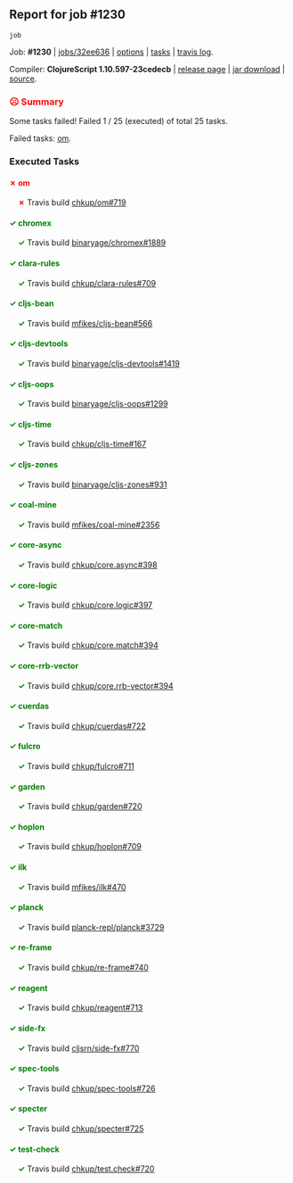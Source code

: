 ## Report for job #1230
```
job
```


Job: **#1230** | [jobs/32ee636](https://github.com/cljs-oss/canary/commit/32ee636faab2260c905834e4f81e8c48cd08e4a7) | [options](options.edn) | [tasks](tasks.edn) | [travis log](https://travis-ci.org/cljs-oss/canary/builds/628116143).

Compiler: **ClojureScript 1.10.597-23cedecb** | [release page](https://github.com/cljs-oss/canary/releases/tag/r1.10.597-23cedecb) | [jar download](https://github.com/cljs-oss/canary/releases/download/r1.10.597-23cedecb/clojurescript-1.10.597-23cedecb.jar) | [source](https://github.com/clojure/clojurescript/commit/23cedecbf4f704f9fee672e395bbfa1e3fe3ee1a).

### <b style='color:red'>☹ Summary</b>

Some tasks failed! Failed 1 / 25 (executed) of total 25 tasks.

Failed tasks: [om](#-om).

### Executed Tasks

#### <b style='color:red'>&#x2717; om</b>
&nbsp;&nbsp;&nbsp;&nbsp;<b style='color:red'>&#x2717;</b> Travis build [chkup/om#719](https://travis-ci.org/chkup/om/builds/628117090)<br>

#### <b style='color:green'>&#x2713; chromex</b>
&nbsp;&nbsp;&nbsp;&nbsp;<b style='color:green'>&#x2713;</b> Travis build [binaryage/chromex#1889](https://travis-ci.org/binaryage/chromex/builds/628116948)<br>

#### <b style='color:green'>&#x2713; clara-rules</b>
&nbsp;&nbsp;&nbsp;&nbsp;<b style='color:green'>&#x2713;</b> Travis build [chkup/clara-rules#709](https://travis-ci.org/chkup/clara-rules/builds/628116950)<br>

#### <b style='color:green'>&#x2713; cljs-bean</b>
&nbsp;&nbsp;&nbsp;&nbsp;<b style='color:green'>&#x2713;</b> Travis build [mfikes/cljs-bean#566](https://travis-ci.org/mfikes/cljs-bean/builds/628116952)<br>

#### <b style='color:green'>&#x2713; cljs-devtools</b>
&nbsp;&nbsp;&nbsp;&nbsp;<b style='color:green'>&#x2713;</b> Travis build [binaryage/cljs-devtools#1419](https://travis-ci.org/binaryage/cljs-devtools/builds/628116964)<br>

#### <b style='color:green'>&#x2713; cljs-oops</b>
&nbsp;&nbsp;&nbsp;&nbsp;<b style='color:green'>&#x2713;</b> Travis build [binaryage/cljs-oops#1299](https://travis-ci.org/binaryage/cljs-oops/builds/628116970)<br>

#### <b style='color:green'>&#x2713; cljs-time</b>
&nbsp;&nbsp;&nbsp;&nbsp;<b style='color:green'>&#x2713;</b> Travis build [chkup/cljs-time#167](https://travis-ci.org/chkup/cljs-time/builds/628116984)<br>

#### <b style='color:green'>&#x2713; cljs-zones</b>
&nbsp;&nbsp;&nbsp;&nbsp;<b style='color:green'>&#x2713;</b> Travis build [binaryage/cljs-zones#931](https://travis-ci.org/binaryage/cljs-zones/builds/628116980)<br>

#### <b style='color:green'>&#x2713; coal-mine</b>
&nbsp;&nbsp;&nbsp;&nbsp;<b style='color:green'>&#x2713;</b> Travis build [mfikes/coal-mine#2356](https://travis-ci.org/mfikes/coal-mine/builds/628116993)<br>

#### <b style='color:green'>&#x2713; core-async</b>
&nbsp;&nbsp;&nbsp;&nbsp;<b style='color:green'>&#x2713;</b> Travis build [chkup/core.async#398](https://travis-ci.org/chkup/core.async/builds/628117005)<br>

#### <b style='color:green'>&#x2713; core-logic</b>
&nbsp;&nbsp;&nbsp;&nbsp;<b style='color:green'>&#x2713;</b> Travis build [chkup/core.logic#397](https://travis-ci.org/chkup/core.logic/builds/628117011)<br>

#### <b style='color:green'>&#x2713; core-match</b>
&nbsp;&nbsp;&nbsp;&nbsp;<b style='color:green'>&#x2713;</b> Travis build [chkup/core.match#394](https://travis-ci.org/chkup/core.match/builds/628117027)<br>

#### <b style='color:green'>&#x2713; core-rrb-vector</b>
&nbsp;&nbsp;&nbsp;&nbsp;<b style='color:green'>&#x2713;</b> Travis build [chkup/core.rrb-vector#394](https://travis-ci.org/chkup/core.rrb-vector/builds/628117029)<br>

#### <b style='color:green'>&#x2713; cuerdas</b>
&nbsp;&nbsp;&nbsp;&nbsp;<b style='color:green'>&#x2713;</b> Travis build [chkup/cuerdas#722](https://travis-ci.org/chkup/cuerdas/builds/628117107)<br>

#### <b style='color:green'>&#x2713; fulcro</b>
&nbsp;&nbsp;&nbsp;&nbsp;<b style='color:green'>&#x2713;</b> Travis build [chkup/fulcro#711](https://travis-ci.org/chkup/fulcro/builds/628117054)<br>

#### <b style='color:green'>&#x2713; garden</b>
&nbsp;&nbsp;&nbsp;&nbsp;<b style='color:green'>&#x2713;</b> Travis build [chkup/garden#720](https://travis-ci.org/chkup/garden/builds/628117039)<br>

#### <b style='color:green'>&#x2713; hoplon</b>
&nbsp;&nbsp;&nbsp;&nbsp;<b style='color:green'>&#x2713;</b> Travis build [chkup/hoplon#709](https://travis-ci.org/chkup/hoplon/builds/628117067)<br>

#### <b style='color:green'>&#x2713; ilk</b>
&nbsp;&nbsp;&nbsp;&nbsp;<b style='color:green'>&#x2713;</b> Travis build [mfikes/ilk#470](https://travis-ci.org/mfikes/ilk/builds/628117058)<br>

#### <b style='color:green'>&#x2713; planck</b>
&nbsp;&nbsp;&nbsp;&nbsp;<b style='color:green'>&#x2713;</b> Travis build [planck-repl/planck#3729](https://travis-ci.org/planck-repl/planck/builds/628117101)<br>

#### <b style='color:green'>&#x2713; re-frame</b>
&nbsp;&nbsp;&nbsp;&nbsp;<b style='color:green'>&#x2713;</b> Travis build [chkup/re-frame#740](https://travis-ci.org/chkup/re-frame/builds/628117071)<br>

#### <b style='color:green'>&#x2713; reagent</b>
&nbsp;&nbsp;&nbsp;&nbsp;<b style='color:green'>&#x2713;</b> Travis build [chkup/reagent#713](https://travis-ci.org/chkup/reagent/builds/628117125)<br>

#### <b style='color:green'>&#x2713; side-fx</b>
&nbsp;&nbsp;&nbsp;&nbsp;<b style='color:green'>&#x2713;</b> Travis build [cljsrn/side-fx#770](https://travis-ci.org/cljsrn/side-fx/builds/628117137)<br>

#### <b style='color:green'>&#x2713; spec-tools</b>
&nbsp;&nbsp;&nbsp;&nbsp;<b style='color:green'>&#x2713;</b> Travis build [chkup/spec-tools#726](https://travis-ci.org/chkup/spec-tools/builds/628117118)<br>

#### <b style='color:green'>&#x2713; specter</b>
&nbsp;&nbsp;&nbsp;&nbsp;<b style='color:green'>&#x2713;</b> Travis build [chkup/specter#725](https://travis-ci.org/chkup/specter/builds/628117133)<br>

#### <b style='color:green'>&#x2713; test-check</b>
&nbsp;&nbsp;&nbsp;&nbsp;<b style='color:green'>&#x2713;</b> Travis build [chkup/test.check#720](https://travis-ci.org/chkup/test.check/builds/628117135)<br>